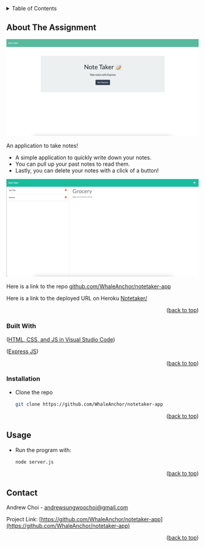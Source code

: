 <div id="top"></div>

<!-- TABLE OF CONTENTS -->
<details>
  <summary>Table of Contents</summary>
  <ol>
    <li>
      <a href="#about-the-assignment">Note Taker App</a>
      <ul>
        <li><a href="#built-with">Built With</a></li>
      </ul>
    </li>
     <li>
      <a href="#getting-started">Getting Started</a>
      <ul>
        <li><a href="#installation">Installation</a></li>
      </ul>
    </li>
    <li><a href="#usage">Usage</a></li>
    <li><a href="#contact">Contact</a></li>
  </ol>
</details>



<!-- ABOUT THE PROJECT -->
## About The Assignment

![Andrew Choi's Note Taker Application](/assets/screenshot1.png "screenshot of notetaker front page.")

An application to take notes! 
* A simple application to quickly write down your notes.
* You can pull up your past notes to read them.
* Lastly, you can delete your notes with a click of a button!

![Andrew Choi's Note Taker Application](/assets/screenshot2.png "screenshot of the notetaker note page")

Here is a link to the repo <a href="https://github.com/WhaleAnchor/notetaker-app">github.com/WhaleAnchor/notetaker-app</a>

Here is a link to the deployed URL on Heroku <a href="https://note-taker-whaleanchor.herokuapp.com/">Notetaker/</a>

<p align="right">(<a href="#top">back to top</a>)</p>



### Built With

<p align ="left">(<a href="https://visualstudio.microsoft.com/">HTML, CSS, and JS in Visual Studio Code</a>)</p>
<p align ="left">(<a href="https://expressjs.com/">Express JS</a>)</p>

<p align="right">(<a href="#top">back to top</a>)</p>



<!-- GETTING STARTED -->

### Installation

* Clone the repo
   ```sh
   git clone https://github.com/WhaleAnchor/notetaker-app
   ```

<p align="right">(<a href="#top">back to top</a>)</p>



<!-- USAGE EXAMPLES -->
## Usage

* Run the program with:
   ```sh
   node server.js
   ```


<p align="right">(<a href="#top">back to top</a>)</p>


<!-- CONTACT -->
## Contact

Andrew Choi - andrewsungwoochoi@gmail.com

Project Link: [https://github.com/WhaleAnchor/notetaker-app](https://github.com/WhaleAnchor/notetaker-app)

<p align="right">(<a href="#top">back to top</a>)</p>




